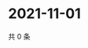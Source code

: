 # 2021-11-01

共 0 条

<!-- BEGIN WEIBO -->
<!-- 最后更新时间 Mon Nov 01 2021 04:00:56 GMT+0800 (China Standard Time) -->

<!-- END WEIBO -->

